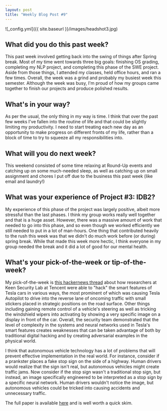 ```yaml
---
layout: post
title: "Weekly Blog Post #9"
---
```


![_config.yml]({{ site.baseurl }}/images/headshot3.jpg)

## What did you do this past week?
This past week involved getting back into the swing of things after Spring break. Most of my time went towards three big goals: finishing OS grading, completing my NLP project, and completing this phase of the SWE project. Aside from those things, I attended my classes, held office hours, and ran a few times. Overall, the week was a grind and probably my busiest week this semester. Although the week was busy, I'm proud of how my groups came together to finish our projects and produce polished results.

## What's in your way?
As per the usual, the only thing in my way is time. I think that over the past few weeks I've fallen into the routine of life and that could be slightly limiting my productivity. I need to start treating each new day as an opportunity to make progress on different fronts of my life, rather than a block of time to try to squeeze all my responsibilities into.

## What will you do next week?
This weekend consisted of some time relaxing at Round-Up events and catching up on some much-needed sleep, as well as catching up on small assignment and chores I put off due to the business this past week (like email and laundry!)

## What was your experience of Project #3: IDB2?
My experience of this phase of the project was largely positive, albeit more stressful than the last phases. I think my group works really well together and that is a huge asset. However, there was a massive amount of work that needed to go into this phase, and so even though we worked efficiently we still needed to put in a lot of man-hours. One thing that contributed heavily to the rush this week was that we didn't do much work before (or during) spring break. While that made this week more hectic, I think everyone in my group needed the break and it did a lot of good for our mental health.

## What's your pick-of-the-week or tip-of-the-week?
My pick-of-the-week is [this hackernews thread](https://news.ycombinator.com/item?id=19536375) about how researchers at Keen Security Lab at Tencent were able to "hack" the smart features of Tesla cars in various ways, the most prominent of which was causing Tesla Autopilot to drive into the reverse lane of oncoming traffic with small stickers placed in strategic positions on the road surface. Other things including gaining remote control of a vehicle's steering as well as tricking the windshield wipers into activating by showing a very specific image on a display in front of the car. Overall, the security team demonstrated that the level of complexity in the systems and neural networks used in Tesla's smart features creates weaknesses that can be taken advantage of both by traditional digital hacking and by creating adversarial examples in the physical world.

I think that autonomous vehicle technology has a lot of problems that will prevent effective implementation in the real world. For instance, consider if a prankster places a fake stop sign on the side of a highway. Human drivers would realize that the sign isn't real, but autonomous vehicles might create traffic jams. Now consider if the stop sign wasn't a traditional stop sign, but instead, an image specifically engineered to be interpreted as a stop sign by a specific neural network. Human drivers wouldn't notice the image, but autonomous vehicles could be tricked into causing accidents and unnecessary traffic.

The full paper is available [here](https://keenlab.tencent.com/en/whitepapers/Experimental_Security_Research_of_Tesla_Autopilot.pdf) and is well worth a quick skim.
